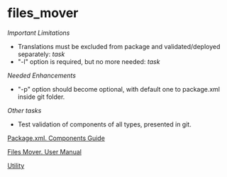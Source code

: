 # files_mover

*Important Limitations*
* Translations must be excluded from package and validated/deployed separately: *task* 
* "-l" option is required, but no more needed: *task*

*Needed Enhancements*
* "-p" option should become optional, with default one to package.xml inside git folder.

*Other tasks*
* Test validation of components of all types, presented in git.

[Package.xml. Components Guide](https://github.com/SergeyRusetsky/files_mover/blob/master/out/artifacts/Package.xml.%20Components%20Guide.pdf)

[Files Mover. User Manual](https://github.com/SergeyRusetsky/files_mover/blob/master/out/artifacts/Files%20Mover%20User%20Manual.pdf)

[Utility](https://github.com/SergeyRusetsky/files_mover/tree/master/out/artifacts/files_mover_jar)
